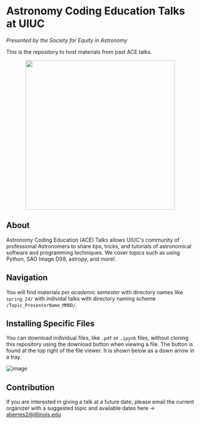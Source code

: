 # Astronomy Coding Education Talks at UIUC
*Presented by the Society for Equity in Astronomy*

This is the repository to host materials from past ACE talks.

<center><img src="https://github.com/berres2002/ACE_talks/assets/48331027/e8aa6504-a5a0-4da7-b4a5-a5ce70164389" width="400"></center>



## About
Astronomy Coding Education (ACE) Talks allows UIUC's community of professional Astronomers to share tips, tricks, and tutorials of astronomical software and programming techniques. We cover topics such as using Python, SAO Image DS9, astropy, and more!. 

## Navigation
You will find materials *per academic semester* with directory names like `spring_24/` with individal talks with directory naming scheme `/Topic_PresenterName_MMDD/`. 

## Installing Specific Files

You can download individual files, like `.pdf` or `.ipynb` files, without cloning this repository using the download button when viewing a file. The button is found at the top right of the file viewer. It is shown below as a down arrow in a tray.

![image](https://github.com/berres2002/ACE_talks/assets/48331027/7f7d50fb-d05e-4902-85d5-7f486c73c911)

## Contribution
If you are interested in giving a talk at a future date, please email the current organizer with a suggested topic and available dates here -> [aberres2@illlinois.edu](mailto:aberres2@illinois.edu)
